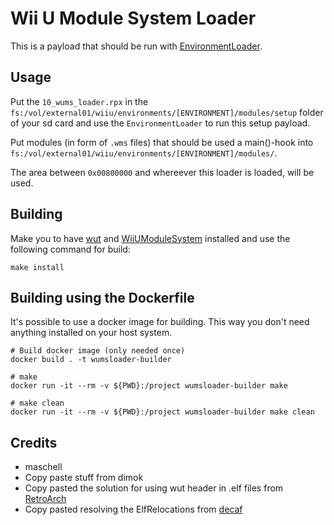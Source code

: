 # Wii U Module System Loader
This is a payload that should be run with [EnvironmentLoader](https://github.com/wiiu-env/EnvironmentLoader).

## Usage
Put the `10_wums_loader.rpx` in the `fs:/vol/external01/wiiu/environments/[ENVIRONMENT]/modules/setup` folder of your sd card and use the `EnvironmentLoader` to run this setup payload.

Put modules (in form of `.wms` files) that should be used a main()-hook into `fs:/vol/external01/wiiu/environments/[ENVIRONMENT]/modules/`.

The area between `0x00800000` and whereever this loader is loaded, will be used.

## Building
Make you to have [wut](https://github.com/devkitPro/wut/) and [WiiUModuleSystem](https://github.com/wiiu-env/WiiUModuleSystem) installed and use the following command for build:
```
make install
```

## Building using the Dockerfile

It's possible to use a docker image for building. This way you don't need anything installed on your host system.

```
# Build docker image (only needed once)
docker build . -t wumsloader-builder

# make 
docker run -it --rm -v ${PWD}:/project wumsloader-builder make

# make clean
docker run -it --rm -v ${PWD}:/project wumsloader-builder make clean
```


## Credits
- maschell
- Copy paste stuff from dimok
- Copy pasted the solution for using wut header in .elf files from [RetroArch](https://github.com/libretro/RetroArch)
- Copy pasted resolving the ElfRelocations from [decaf](https://github.com/decaf-emu/decaf-emu)